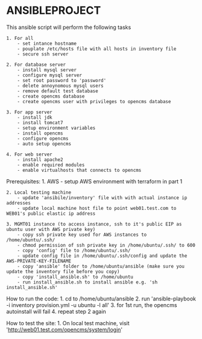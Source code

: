 # ANSIBLEPROJECT
This ansible script will perform the following tasks

	1. For all
		- set intance hostname
		- pouplate /etc/hosts file with all hosts in inventory file
		- secure ssh server

	2. For database server
		- install mysql server
		- configure mysql server
		- set root password to 'password'
		- delete annoynomous mysql users
		- remove default test database
		- create opencms database
		- create opencms user with privileges to opencms database

	3. For app server
		- install jdk
		- install tomcat7
		- setup environment variables
		- install opencms
		- configure opencms
		- auto setup opencms

	4. For web server
		- install apache2
		- enable required modules
		- enable virtualhosts that connects to opencms

Prerequisites:
	1. AWS
		- setup AWS environment with terraform in part 1

	2. Local testing machine
		- update 'ansibile/inventory' file with with actual instance ip addresses
		- update local machine host file to point web01.test.com to WEB01's public elastic ip address

	3. MGMT01 instance (to access instance, ssh to it's public EIP as ubuntu user with AWS private key)
		- copy ssh private key used for AWS instances to /home/ubuntu/.ssh/
		- chmod permission of ssh private key in /home/ubuntu/.ssh/ to 600
		- copy 'config' file to /home/ubuntu/.ssh/
		- update config file in /home/ubuntu/.ssh/config and update the AWS-PRIVATE-KEY-FILENAME
		- copy 'ansible' folder to /home/ubuntu/ansible (make sure you update the inventory file before you copy)
		- copy 'install_ansible.sh' to /home/ubuntu
		- run install_ansible.sh to install ansible e.g. 'sh install_ansible.sh'

How to run the code:
	1. cd to /home/ubuntu/ansible
	2. run 'ansible-playbook -i inventory provision.yml -u ubuntu -l all'
	3. for 1st run, the opencms autoinstall will fail
	4. repeat step 2 again

How to test the site:
	1. On local test machine, visit 'http://web01.test.com/opencms/system/login'
